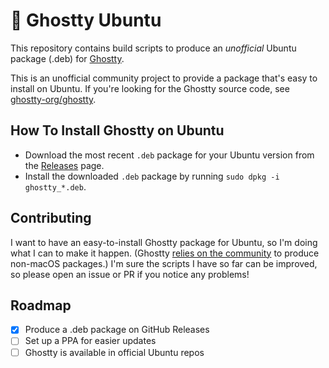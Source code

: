 # :ghost: Ghostty Ubuntu

This repository contains build scripts to produce an _unofficial_ Ubuntu package
(.deb) for [Ghostty](https://ghostty.org).

This is an unofficial community project to provide a package that's easy to
install on Ubuntu. If you're looking for the Ghostty source code, see
[ghostty-org/ghostty](https://github.com/ghostty-org/ghostty).

## How To Install Ghostty on Ubuntu

- Download the most recent `.deb` package for your Ubuntu version from the
  [Releases](https://github.com/mkasberg/ghostty-ubuntu/releases) page.
- Install the downloaded `.deb` package by running `sudo dpkg -i ghostty_*.deb`.

## Contributing

I want to have an easy-to-install Ghostty package for Ubuntu, so I'm doing what
I can to make it happen. (Ghostty [relies on the
community](https://ghostty.org/docs/install/binary) to produce non-macOS
packages.) I'm sure the scripts I have so far can be improved, so please open an
issue or PR if you notice any problems!

## Roadmap

- [x] Produce a .deb package on GitHub Releases
- [ ] Set up a PPA for easier updates
- [ ] Ghostty is available in official Ubuntu repos
